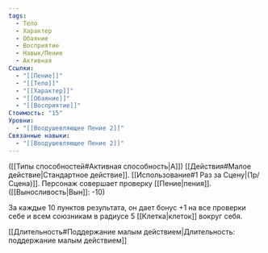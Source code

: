 ```yaml
---
tags:
  - Тело
  - Характер
  - Обаяние
  - Восприятие
  - Навык/Пение
  - Активная
Ссылки:
  - "[[Пение]]"
  - "[[Тело]]"
  - "[[Характер]]"
  - "[[Обаяние]]"
  - "[[Восприятие]]"
Стоимость: "15"
Уровни:
  - "[[Воодушевляющее Пение 2]]"
Связанные навыки:
  - "[[Воодушевляющее Пение 2]]"
---
```

([[Типы способностей#Активная способность|А]]) [[Действия#Малое действие|Стандартное действие]]. [[Использование#1 Раз за Сцену|(1р/Сцена)]]. Персонаж совершает проверку [[Пение|пения]]. ([[Выносливость|Вын]]: -10)

За каждые 10 пунктов результата, он дает бонус +1 на все проверки себе и всем союзникам в радиусе 5 [[Клетка|клеток]] вокруг себя.

[[Длительность#Поддержание малым действием|Длительность: поддержание малым действием]]